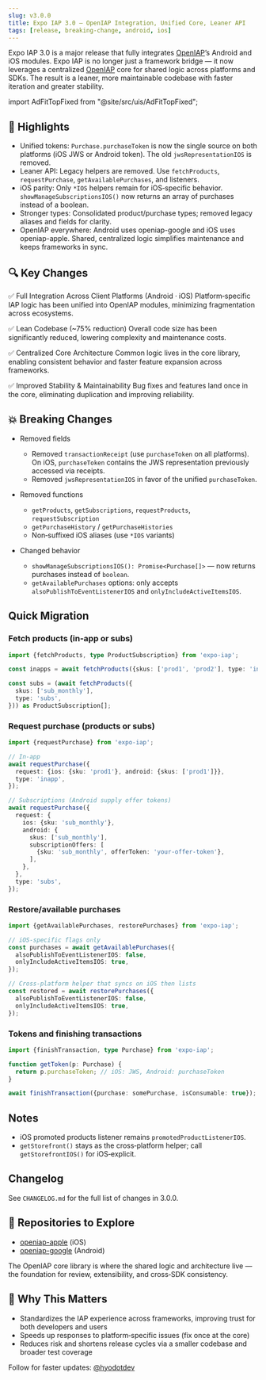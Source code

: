 ```yaml
---
slug: v3.0.0
title: Expo IAP 3.0 — OpenIAP Integration, Unified Core, Leaner API
tags: [release, breaking-change, android, ios]
---
```


Expo IAP 3.0 is a major release that fully integrates [OpenIAP](https://openiap.dev)’s Android and iOS modules. Expo IAP is no longer just a framework bridge — it now leverages a centralized [OpenIAP](https://openiap.dev) core for shared logic across platforms and SDKs. The result is a leaner, more maintainable codebase with faster iteration and greater stability.

<!-- truncate -->

import AdFitTopFixed from "@site/src/uis/AdFitTopFixed";

<AdFitTopFixed />

## 🚀 Highlights

- Unified tokens: `Purchase.purchaseToken` is now the single source on both platforms (iOS JWS or Android token). The old `jwsRepresentationIOS` is removed.
- Leaner API: Legacy helpers are removed. Use `fetchProducts`, `requestPurchase`, `getAvailablePurchases`, and listeners.
- iOS parity: Only `*IOS` helpers remain for iOS‑specific behavior. `showManageSubscriptionsIOS()` now returns an array of purchases instead of a boolean.
- Stronger types: Consolidated product/purchase types; removed legacy aliases and fields for clarity.
- OpenIAP everywhere: Android uses openiap-google and iOS uses openiap-apple. Shared, centralized logic simplifies maintenance and keeps frameworks in sync.

## 🔍 Key Changes

✅ Full Integration Across Client Platforms (Android · iOS) Platform‑specific IAP logic has been unified into OpenIAP modules, minimizing fragmentation across ecosystems.

✅ Lean Codebase (~75% reduction) Overall code size has been significantly reduced, lowering complexity and maintenance costs.

✅ Centralized Core Architecture Common logic lives in the core library, enabling consistent behavior and faster feature expansion across frameworks.

✅ Improved Stability & Maintainability Bug fixes and features land once in the core, eliminating duplication and improving reliability.

## 💥 Breaking Changes

- Removed fields

  - Removed `transactionReceipt` (use `purchaseToken` on all platforms). On iOS, `purchaseToken` contains the JWS representation previously accessed via receipts.
  - Removed `jwsRepresentationIOS` in favor of the unified `purchaseToken`.

- Removed functions

  - `getProducts`, `getSubscriptions`, `requestProducts`, `requestSubscription`
  - `getPurchaseHistory` / `getPurchaseHistories`
  - Non‑suffixed iOS aliases (use `*IOS` variants)

- Changed behavior
  - `showManageSubscriptionsIOS(): Promise<Purchase[]>` — now returns purchases instead of `boolean`.
  - `getAvailablePurchases` options: only accepts `alsoPublishToEventListenerIOS` and `onlyIncludeActiveItemsIOS`.

## Quick Migration

### Fetch products (in‑app or subs)

```ts
import {fetchProducts, type ProductSubscription} from 'expo-iap';

const inapps = await fetchProducts({skus: ['prod1', 'prod2'], type: 'inapp'});

const subs = (await fetchProducts({
  skus: ['sub_monthly'],
  type: 'subs',
})) as ProductSubscription[];
```

### Request purchase (products or subs)

```ts
import {requestPurchase} from 'expo-iap';

// In‑app
await requestPurchase({
  request: {ios: {sku: 'prod1'}, android: {skus: ['prod1']}},
  type: 'inapp',
});

// Subscriptions (Android supply offer tokens)
await requestPurchase({
  request: {
    ios: {sku: 'sub_monthly'},
    android: {
      skus: ['sub_monthly'],
      subscriptionOffers: [
        {sku: 'sub_monthly', offerToken: 'your-offer-token'},
      ],
    },
  },
  type: 'subs',
});
```

### Restore/available purchases

```ts
import {getAvailablePurchases, restorePurchases} from 'expo-iap';

// iOS‑specific flags only
const purchases = await getAvailablePurchases({
  alsoPublishToEventListenerIOS: false,
  onlyIncludeActiveItemsIOS: true,
});

// Cross‑platform helper that syncs on iOS then lists
const restored = await restorePurchases({
  alsoPublishToEventListenerIOS: false,
  onlyIncludeActiveItemsIOS: true,
});
```

### Tokens and finishing transactions

```ts
import {finishTransaction, type Purchase} from 'expo-iap';

function getToken(p: Purchase) {
  return p.purchaseToken; // iOS: JWS, Android: purchaseToken
}

await finishTransaction({purchase: somePurchase, isConsumable: true});
```

## Notes

- iOS promoted products listener remains `promotedProductListenerIOS`.
- `getStorefront()` stays as the cross‑platform helper; call `getStorefrontIOS()` for iOS‑explicit.

## Changelog

See `CHANGELOG.md` for the full list of changes in 3.0.0.

## 🔗 Repositories to Explore

- [openiap-apple](https://github.com/hyodotdev/openiap-apple) (iOS)
- [openiap-google](https://github.com/hyodotdev/openiap-google) (Android)

The OpenIAP core library is where the shared logic and architecture live — the foundation for review, extensibility, and cross‑SDK consistency.

## 🌟 Why This Matters

- Standardizes the IAP experience across frameworks, improving trust for both developers and users
- Speeds up responses to platform‑specific issues (fix once at the core)
- Reduces risk and shortens release cycles via a smaller codebase and broader test coverage

Follow for faster updates: [@hyodotdev](https://x.com/hyodotdev)
